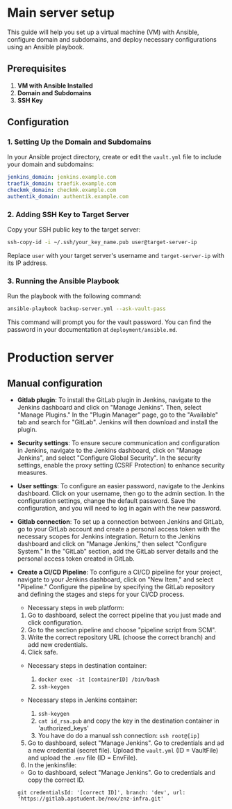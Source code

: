 # Main server setup

This guide will help you set up a virtual machine (VM) with Ansible, configure domain and subdomains, and deploy necessary configurations using an Ansible playbook.

## Prerequisites

1. **VM with Ansible Installed**
2. **Domain and Subdomains**
3. **SSH Key**

## Configuration

### 1. Setting Up the Domain and Subdomains

In your Ansible project directory, create or edit the `vault.yml` file to include your domain and subdomains:

```yaml
jenkins_domain: jenkins.example.com
traefik_domain: traefik.example.com
checkmk_domain: checkmk.example.com
authentik_domain: authentik.example.com
```

### 2. Adding SSH Key to Target Server

Copy your SSH public key to the target server:

```bash
ssh-copy-id -i ~/.ssh/your_key_name.pub user@target-server-ip
```

Replace `user` with your target server's username and `target-server-ip` with its IP address.

### 3. Running the Ansible Playbook

Run the playbook with the following command:

```bash
ansible-playbook backup-server.yml --ask-vault-pass
```

This command will prompt you for the vault password. You can find the password in your documentation at `deployment/ansible.md`.


# Production server
## Manual configuration 
- **Gitlab plugin**: To install the GitLab plugin in Jenkins, navigate to the Jenkins dashboard and click on "Manage Jenkins". Then, select "Manage Plugins." In the "Plugin Manager" page, go to the "Available" tab and search for "GitLab". Jenkins will then download and install the plugin. 

- **Security settings**: To ensure secure communication and configuration in Jenkins, navigate to the Jenkins dashboard, click on "Manage Jenkins", and select "Configure Global Security". In the security settings, enable the proxy setting (CSRF Protection) to enhance security measures.

- **User settings**: To configure an easier password, navigate to the Jenkins dashboard. Click on your username, then go to the admin section. In the configuration settings, change the default password. Save the configuration, and you will need to log in again with the new password. 

- **Gitlab connection**: To set up a connection between Jenkins and GitLab, go to your GitLab account and create a personal access token with the necessary scopes for Jenkins integration. Return to the Jenkins dashboard and click on "Manage Jenkins," then select "Configure System." In the "GitLab" section, add the GitLab server details and the personal access token created in GitLab.

- **Create a CI/CD Pipeline**: To configure a CI/CD pipeline for your project, navigate to your Jenkins dashboard, click on "New Item," and select "Pipeline." Configure the pipeline by specifying the GitLab repository and defining the stages and steps for your CI/CD process.

  - Necessary steps in web platform:  
  1. Go to dashboard, select the correct pipeline that you just made and click configuration.   
  2. Go to the section pipeline and choose "pipeline script from SCM". 
  3. Write the correct repository URL (choose the correct branch) and add new credentials. 
  4. Click safe. 

  - Necessary steps in destination container: 
    1. `docker exec -it [containerID] /bin/bash`
    2. `ssh-keygen`
  
  - Necessary steps in Jenkins container:
    1. `ssh-keygen`
    2. `cat id_rsa.pub` and copy the key in the destination container in 'authorized_keys' 
    3. You have do do a manual ssh connection: `ssh root@[ip]`

  5. Go to dashboard, select "Manage Jenkins". Go to credentials and ad a new credential (secret file). Upload the `vault.yml` (ID = VaultFile) and upload the `.env` file (ID = EnvFile). 
  6. In the jenkinsfile: 
    - Go to dashboard, select "Manage Jenkins". Go to credentials and copy the correct ID. 

    `git credentialsId: '[correct ID]', branch: 'dev', url: 'https://gitlab.apstudent.be/nox/znz-infra.git'`